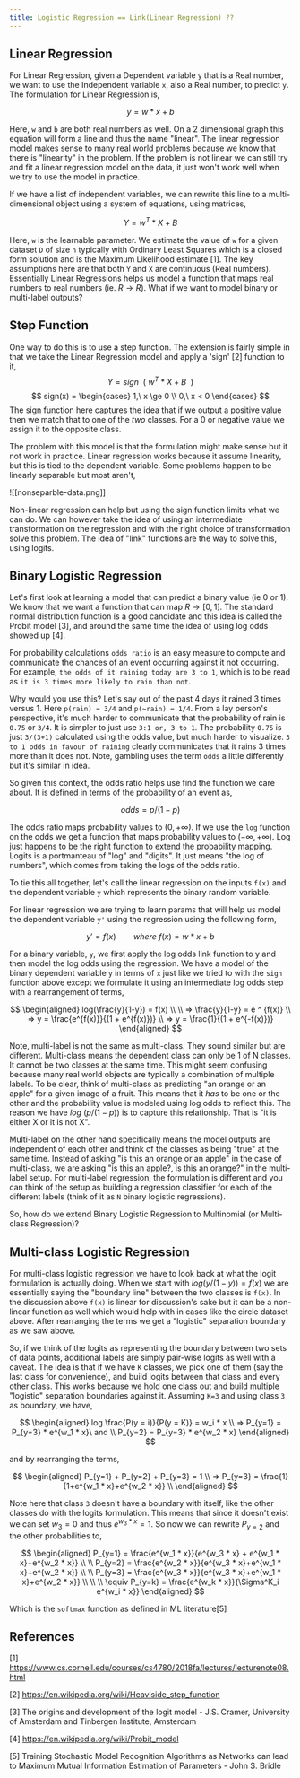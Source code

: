 ```yaml
---
title: Logistic Regression == Link(Linear Regression) ??
---
```


## Linear Regression

For Linear Regression, given a Dependent variable `y` that is a Real number, we want to use the Independent variable `x`, also a Real number, to predict `y`. The formulation for Linear Regression is,

$$ y = w*x + b $$

Here, `w` and `b` are both real numbers as well. On a 2 dimensional graph this equation will form a line and thus the name "linear". The linear regression model makes sense to many real world problems because we know that there is "linearity" in the problem. If the problem is not linear we can still try and fit a linear regression model on the data, it just won't work well when we try to use the model in practice.

If we have a list of independent variables, we can rewrite this line to a multi-dimensional object using a system of equations, using matrices,

$$ Y = w^T*X + B $$

Here, `w` is the learnable parameter. We estimate the value of `w` for a given dataset `D` of size `n` typically with Ordinary Least Squares which is a closed form solution and is the Maximum Likelihood estimate [1].  The key assumptions here are that both `Y` and `X` are continuous (Real numbers). Essentially Linear Regressions helps us model a function that maps real numbers to real numbers (ie. $R \to R$). What if we want to model binary or multi-label outputs?

## Step Function

One way to do this is to use a step function. The extension is fairly simple in that we take the Linear Regression model and apply a 'sign' [2] function to it,
$$ Y = sign\ \ (\ w^T*X + B\ \ ) $$
$$ sign(x) = \begin{cases} 1,\ x \ge 0 \\ 0,\ x < 0 \end{cases} $$
The sign function here captures the idea that if we output a positive value then we match that to one of the _two_ classes. For a 0 or negative value we assign it to the opposite class.

The problem with this model is that the formulation might make sense but it not work in practice. Linear regression works because it assume linearity, but this is tied to the dependent variable. Some problems happen to be linearly separable but most aren't,

![[nonseparble-data.png]]

Non-linear regression can help but using the sign function limits what we can do. We can however take the idea of using an intermediate transformation on the regression and with the right choice of transformation solve this problem. The idea of "link" functions are the way to solve this, using logits.

## Binary Logistic Regression

Let's first look at learning a model that can predict a binary value (ie 0 or 1). We know that we want a function that can map $R \to [0,1]$. The standard normal distribution function is a good candidate and this idea is called the Probit model [3], and around the same time the idea of using log odds showed up [4].

For probability calculations `odds ratio` is an easy measure to compute and communicate the chances of an event occurring against it not occurring. For example, `the odds of it raining today are 3 to 1`, which is to be read as `it is 3 times more likely to rain than not`.

Why would you use this? Let's say out of the past 4 days it rained 3 times versus 1. Here `p(rain) = 3/4` and `p(~rain) = 1/4`. From a lay person's perspective, it's much harder to communicate that the probability of rain is `0.75` or `3/4`. It is simpler to just use `3:1 or, 3 to 1`. The probability `0.75` is just `3/(3+1)` calculated using the odds value, but much harder to visualize. `3 to 1 odds in favour of raining` clearly communicates that it rains 3 times more than it does not. Note, gambling uses the term `odds` a little differently but it's similar in idea.

So given this context, the odds ratio helps use find the function we care about. It is defined in terms of the probability of an event as,

$$ odds = p / (1-p) $$

The odds ratio maps probability values to $(0, +\infty)$. If we use the `log` function on the odds we get a function that maps probability values to $(-\infty, +\infty)$. Log just happens to be the right function to extend the probability mapping. Logits is a portmanteau of "log" and "digits". It just means "the log of numbers", which comes from taking the logs of the odds ratio.

To tie this all together, let's call the linear regression on the inputs `f(x)` and the dependent variable `y` which represents the binary random variable.

For linear regression we are trying to learn params that will help us model the dependent variable `y'` using the regression using the following form,

$$ y' = f(x) \ \ \ \ \ \ \ \ where \ f(x) = w*x + b$$

For a binary variable, `y`, we first apply the log odds link function to y and then model the log odds using the regression. We have a model of the binary dependent variable `y` in terms of `x` just like we tried to with the `sign` function above except we formulate it using an intermediate log odds step with a rearrangement of terms,

$$
\begin{aligned}
log(\frac{y}{1-y}) = f(x) \\ \\
=> \frac{y}{1-y} = e ^ {f(x)} \\
=> y = \frac{e^{f(x)}}{(1 + e^{f(x)})} \\
=> y = \frac{1}{(1 + e^{-f(x)})}
\end{aligned}
$$

Note, multi-label is not the same as multi-class. They sound similar but are different. Multi-class means the dependent class can only be 1 of N classes. It cannot be two classes at the same time. This might seem confusing because many real world objects are typically a combination of multiple labels. To be clear, think of multi-class as predicting "an orange or an apple" for a given image of a fruit. This means that it _has_ to be one or the other and the probability value is modeled using log odds to reflect this. The reason we have $log \ (p / (1-p))$ is to capture this relationship. That is "it is either X or it is not X".

Multi-label on the other hand specifically means the model outputs are independent of each other and think of the classes as being "true" at the same time. Instead of asking "is this an orange or an apple" in the case of multi-class, we are asking "is this an apple?, is this an orange?" in the multi-label setup. For multi-label regression, the formulation is different and you can think of the setup as building a regression classifier for each of the different labels (think of it as `N` binary logistic regressions).

So, how do we extend Binary Logistic Regression to Multinomial (or Multi-class Regression)?

## Multi-class Logistic Regression

For multi-class logistic regression we have to look back at what the logit formulation is actually doing. When we start with $log(y/(1-y)) = f(x)$ we are essentially saying the "boundary line" between the two classes is `f(x)`. In the discussion above `f(x)` is linear for discussion's sake but it can be a non-linear function as well which would help with in cases like the circle dataset above. After rearranging the terms we get a "logistic" separation boundary as we saw above.

So, if we think of the logits as representing the boundary between two sets of data points, additional labels are simply pair-wise logits as well with a caveat. The idea is that if we have `K` classes, we pick one of them (say the last class for convenience), and build logits between that class and every other class. This works because we hold one class out and build multiple "logistic" separation boundaries against it. Assuming `K=3` and using class `3` as boundary, we  have,

$$
\begin{aligned}
log \frac{P(y = i)}{P(y = K)} = w_i * x \\
=> P_{y=1} = P_{y=3} * e^{w_1 * x}\ and \\
P_{y=2} = P_{y=3} * e^{w_2 * x}
\end{aligned}
$$

and by rearranging the terms,

$$
\begin{aligned}
P_{y=1} + P_{y=2} + P_{y=3} = 1 \\
=> P_{y=3} = \frac{1}{1+e^{w_1 * x}+e^{w_2 * x}} \\
\end{aligned}
$$

Note here that class `3` doesn't have a boundary with itself, like the other classes do with the logits formulation. This means that since it doesn't exist we can set $w_3 = 0$  and thus $e^{w_3*x} = 1$. So now we can rewrite $P_{y=2}$ and the other probabilities to,

$$
\begin{aligned}
P_{y=1} = \frac{e^{w_1 * x}}{e^{w_3 * x} + e^{w_1 * x}+e^{w_2 * x}} \\
\\
P_{y=2} = \frac{e^{w_2 * x}}{e^{w_3 * x}+e^{w_1 * x}+e^{w_2 * x}} \\
\\
P_{y=3} = \frac{e^{w_3 * x}}{e^{w_3 * x}+e^{w_1 * x}+e^{w_2 * x}} \\
\\
\\
\equiv P_{y=k} = \frac{e^{w_k * x}}{\Sigma^K_i e^{w_i * x}}
\end{aligned}
$$


Which is the `softmax` function as defined in ML literature[5]

## References

[1] <https://www.cs.cornell.edu/courses/cs4780/2018fa/lectures/lecturenote08.html>

[2] <https://en.wikipedia.org/wiki/Heaviside_step_function>

[3] The origins and development of the logit model - J.S. Cramer, University of Amsterdam and Tinbergen Institute, Amsterdam

[4] <https://en.wikipedia.org/wiki/Probit_model>

[5] Training Stochastic Model Recognition Algorithms as Networks can lead to Maximum Mutual Information Estimation of Parameters - John S. Bridle
